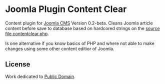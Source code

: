 # Joomla Plugin Content Clear

Content plugin for [Joomla CMS](https://www.joomla.org/) Version 0.2-beta.
Cleans Joomla article content before save to database based on hardcored
strings on the [source file contentclear.php](contentclear.php).

Is one alternative if you know basics of PHP and where not able to make changes
using some other content editior of Joomla.

## License

Work dedicated to [Public Domain](UNLICENSE).